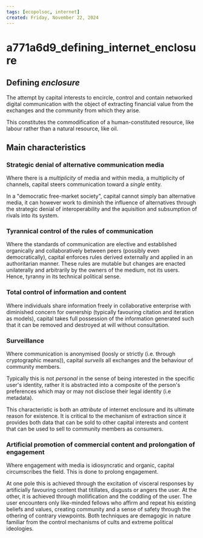 ```yaml
---
tags: [ecopolsoc, internet]
created: Friday, November 22, 2024
---
```


# a771a6d9_defining_internet_enclosure

## Defining _enclosure_

The attempt by capital interests to encircle, control and contain networked
digital communication with the object of extracting financial value from the
exchanges and the community from which they arise.

This constitutes the commodification of a human-constituted resource, like
labour rather than a natural resource, like oil.

## Main characteristics

### Strategic denial of alternative communication media

Where there is a _multiplicity_ of media and within media, a multiplicity of
channels, capital steers communication toward a _single_ entity.

In a "democratic free-market society", capital cannot simply ban alternative
media, it can however work to diminish the influence of alternatives through the
strategic denial of interoperability and the aquisition and subsumption of
rivals into its system.

### Tyrannical control of the rules of communication

Where the standards of communication are elective and established organically
and collaboratively between peers (possibly even democratically), capital
enforces rules derived externally and applied in an authoritarian manner. These
rules are mutable but changes are enacted unilaterally and arbitrarily by the
owners of the medium, not its users. Hence, tyranny in its technical political
sense.

### Total control of information and content

Where individuals share information freely in collaborative enterprise with
diminished concern for ownership (typically favouring citation and iteration as
models), capital takes full possession of the information generated such that it
can be removed and destroyed at will without consultation.

### Surveillance

Where communication is anonymised (loosly or strictly (i.e. through
cryptographic means)), capital _surveils_ all exchanges and the behaviour of
community members.

Typically this is not _personal_ in the sense of being interested in the
specific user's identity, rather it is abstracted into a composite of the
person's preferences which may or may not disclose their legal identity (i.e
metadata).

This characteristic is both an _attribute_ of internet enclosure and its
ultimate reason for existence. It is critical to the mechanism of extraction
since it provides both data that can be sold to other capital interests and
content that can be used to sell to community members as consumers.

### Artificial promotion of commercial content and prolongation of engagement

Where engagement with media is idiosyncratic and organic, capital circumscribes
the field. This is done to prolong engagement.

At one pole this is achieved through the excitation of visceral responses by
artificially favouring content that titillates, disgusts or angers the user. At
the other, it is achieved through mollification and the coddling of the user.
The user encounters only like-minded fellows who affirm and repeat his existing
beliefs and values, creating community and a sense of safety through the
othering of contrary viewpoints. Both techniques are demagogic in nature
familiar from the control mechanisms of cults and extreme political ideologies.
